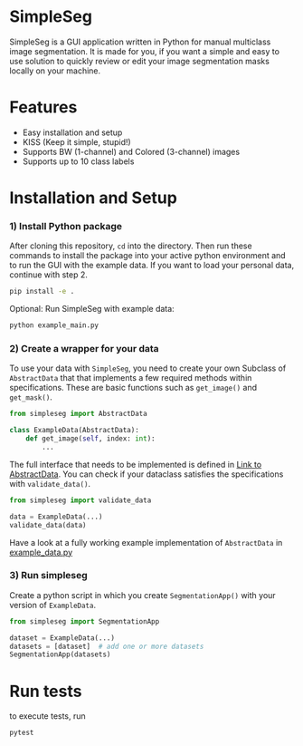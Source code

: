 # SimpleSeg

SimpleSeg is a GUI application written in Python for manual multiclass image segmentation. It is made for you, if you want a simple and easy to use solution to quickly review or edit your image segmentation masks locally on your machine.

# Features

- Easy installation and setup
- KISS (Keep it simple, stupid!)
- Supports BW (1-channel) and Colored (3-channel) images
- Supports up to 10 class labels

# Installation and Setup

### 1) Install Python package

After cloning this repository, `cd` into the directory. Then run these commands to install the package into your active python environment and to run the GUI with the example data. If you want to load your personal data, continue with step 2.

```bash
pip install -e .
```

Optional: Run SimpleSeg with example data:

```bash
python example_main.py
```

### 2) Create a wrapper for your data

To use your data with `SimpleSeg`, you need to create your own Subclass of `AbstractData` that that implements a few required methods within specifications. These are basic functions such as `get_image()` and `get_mask()`.

```python
from simpleseg import AbstractData

class ExampleData(AbstractData):
    def get_image(self, index: int):
        ...
```

The full interface that needs to be implemented is defined in [Link to AbstractData](src/simpleseg/data/dataclass.py). You can check if your dataclass satisfies the specifications with `validate_data()`.

```python
from simpleseg import validate_data

data = ExampleData(...)
validate_data(data)
```

Have a look at a fully working example implementation of `AbstractData` in [example_data.py](example_data.py)

### 3) Run simpleseg

Create a python script in which you create `SegmentationApp()` with your version of `ExampleData`.

```python
from simpleseg import SegmentationApp

dataset = ExampleData(...)
datasets = [dataset]  # add one or more datasets
SegmentationApp(datasets)
```

# Run tests

to execute tests, run

```bash
pytest
```
